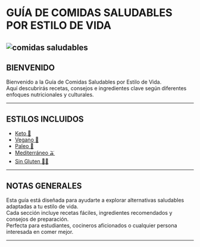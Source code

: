 # GUÍA DE COMIDAS SALUDABLES POR ESTILO DE VIDA
![comidas saludables](https://cdn.aarp.net/content/dam/aarp/health/healthy-living/2021/03/1140-healthy-meal-prep-esp.imgcache.rev.web.700.402.jpg)
---

## BIENVENIDO

Bienvenido a la Guía de Comidas Saludables por Estilo de Vida.  
Aquí descubrirás recetas, consejos e ingredientes clave según diferentes enfoques nutricionales y culturales.

---

## ESTILOS INCLUIDOS
- [Keto 🥓](RECETAS/keto.md)  
- [Vegano 🌱](RECETAS/vegano.md)  
- [Paleo 🥩](RECETAS/paleo.md)  
- [Mediterráneo 🫒](RECETAS/mediterraneo.md)  
- [Sin Gluten 🚫🌾](RECETAS/singluten.md)  

---

## NOTAS GENERALES

Esta guía está diseñada para ayudarte a explorar alternativas saludables adaptadas a tu estilo de vida.  
Cada sección incluye recetas fáciles, ingredientes recomendados y consejos de preparación.  
Perfecta para estudiantes, cocineros aficionados o cualquier persona interesada en comer mejor.

---
